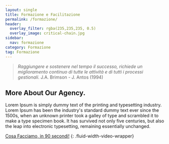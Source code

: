 ```yaml
---
layout: single
title: Formazione e Facilitazione
permalink: /formazione/
header:
  overlay_filter: rgba(235,235,235, 0.5)
  overlay_image: critical-chain.jpg
sidebar: 
  nav: formazione
category: Formazione
tag: Formazione
---
```


>*Raggiungere e sostenere nel tempo il successo, richiede un miglioramento continuo di tutte le attività e di tutti i processi gestionali.*
> J.A. Brimson - J. Antos (1994)
	
## More About Our Agency.

Lorem Ipsum is simply dummy text of the printing and typesetting industry. Lorem Ipsum has been the industry's standard dummy text ever since the 1500s, when an unknown printer took a galley of type and scrambled it to make a type specimen book. It has survived not only five centuries, but also the leap into electronic typesetting, remaining essentially unchanged.

[Cosa Facciamo, in 90 secondi!](http://player.vimeo.com/video/136204836)
{: .fluid-width-video-wrapper}
